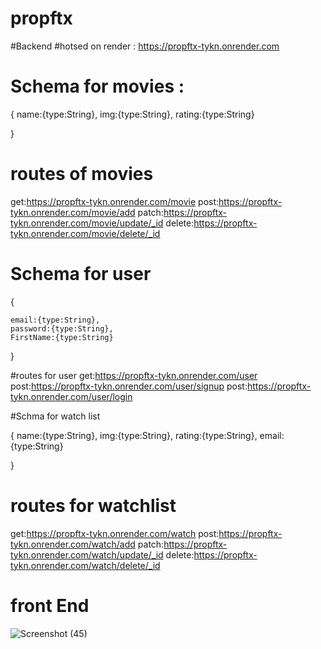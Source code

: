# propftx

#Backend
#hotsed on render : https://propftx-tykn.onrender.com
# Schema for movies :


{
    name:{type:String},
    img:{type:String},
    rating:{type:String}

}


# routes of movies

get:https://propftx-tykn.onrender.com/movie
post:https://propftx-tykn.onrender.com/movie/add
patch:https://propftx-tykn.onrender.com/movie/update/_id
delete:https://propftx-tykn.onrender.com/movie/delete/_id


# Schema for user

{
   
    email:{type:String},
    password:{type:String},
    FirstName:{type:String}

}

#routes for user 
get:https://propftx-tykn.onrender.com/user
post:https://propftx-tykn.onrender.com/user/signup
post:https://propftx-tykn.onrender.com/user/login


#Schma for watch list 

{
    name:{type:String},
    img:{type:String},
    rating:{type:String},
    email:{type:String}

}



# routes for watchlist
get:https://propftx-tykn.onrender.com/watch
post:https://propftx-tykn.onrender.com/watch/add
patch:https://propftx-tykn.onrender.com/watch/update/_id
delete:https://propftx-tykn.onrender.com/watch/delete/_id




# front End

![Screenshot (45)](https://github.com/mazhariqbasiddiquee/propftx/assets/121328575/e145565e-9e36-4b06-8939-403ec0c28e3b)















